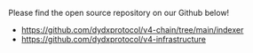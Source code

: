 Please find the open source repository on our Github below! 
- https://github.com/dydxprotocol/v4-chain/tree/main/indexer
- https://github.com/dydxprotocol/v4-infrastructure
